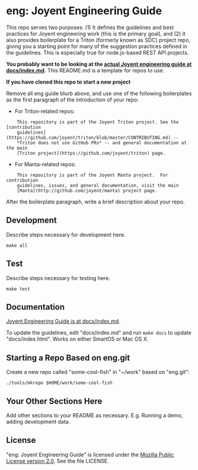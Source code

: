 <!--
    This Source Code Form is subject to the terms of the Mozilla Public
    License, v. 2.0. If a copy of the MPL was not distributed with this
    file, You can obtain one at http://mozilla.org/MPL/2.0/.
-->

<!--
    Copyright (c) 2016, Joyent, Inc.
-->

# eng: Joyent Engineering Guide

This repo serves two purposes: (1) It defines the guidelines and best
practices for Joyent engineering work (this is the primary goal), and (2) it
also provides boilerplate for a Triton (formerly known as SDC) project repo,
giving you a starting point for many of the suggestion practices defined in
the guidelines. This is especially true for node.js-based REST API projects.

**You probably want to be looking at the
[actual Joyent engineering guide at docs/index.md](docs/index.md).**
This README.md is a template for repos to use.

**If you have cloned this repo to start a new project**

Remove all eng guide blurb above, and use one of the following boilerplates
as the first paragraph of the introduction of your repo:

- For Triton-related repos:
```
    This repository is part of the Joyent Triton project. See the [contribution
    guidelines](https://github.com/joyent/triton/blob/master/CONTRIBUTING.md) --
    *Triton does not use GitHub PRs* -- and general documentation at the main
    [Triton project](https://github.com/joyent/triton) page.
```
- For Manta-related repos:
```
    This repository is part of the Joyent Manta project.  For contribution
    guidelines, issues, and general documentation, visit the main
    [Manta](http://github.com/joyent/manta) project page.
```
After the boilerplate paragraph, write a brief description about your repo.


## Development

Describe steps necessary for development here.

    make all


## Test

Describe steps necessary for testing here.

    make test


## Documentation

[Joyent Engineering Guide is at docs/index.md](docs/index.md).

To update the guidelines, edit "docs/index.md" and run `make docs`
to update "docs/index.html". Works on either SmartOS or Mac OS X.


## Starting a Repo Based on eng.git

Create a new repo called "some-cool-fish" in "~/work" based on
"eng.git":

    ./tools/mkrepo $HOME/work/some-cool-fish


## Your Other Sections Here

Add other sections to your README as necessary. E.g. Running a demo, adding
development data.


## License

"eng: Joyent Engineering Guide" is licensed under the
[Mozilla Public License version 2.0](http://mozilla.org/MPL/2.0/).
See the file LICENSE.
